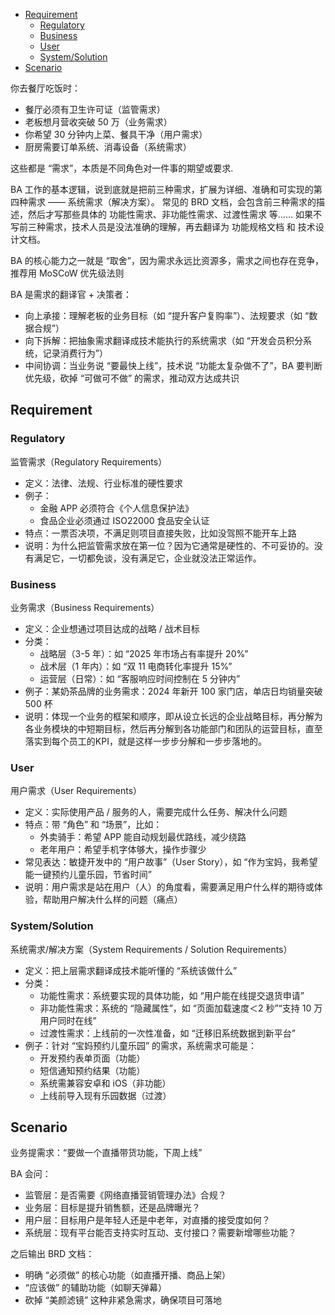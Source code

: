 
- [Requirement](#requirement)
  - [Regulatory](#regulatory)
  - [Business](#business)
  - [User](#user)
  - [System/Solution](#systemsolution)
- [Scenario](#scenario)


你去餐厅吃饭时：
- 餐厅必须有卫生许可证（监管需求）
- 老板想月营收突破 50 万（业务需求）
- 你希望 30 分钟内上菜、餐具干净（用户需求）
- 厨房需要订单系统、消毒设备（系统需求）

这些都是 “需求”，本质是不同角色对一件事的期望或要求.

BA 工作的基本逻辑，说到底就是把前三种需求，扩展为详细、准确和可实现的第四种需求 —— 系统需求（解决方案）。
常见的 BRD 文档，会包含前三种需求的描述，然后才写那些具体的 功能性需求、非功能性需求、过渡性需求 等……
如果不写前三种需求，技术人员是没法准确的理解，再去翻译为 功能规格文档 和 技术设计文档。

BA 的核心能力之一就是 “取舍”，因为需求永远比资源多，需求之间也存在竞争，推荐用 MoSCoW 优先级法则

BA 是需求的翻译官 + 决策者：
- 向上承接：理解老板的业务目标（如 “提升客户复购率”）、法规要求（如 “数据合规”）
- 向下拆解：把抽象需求翻译成技术能执行的系统需求（如 “开发会员积分系统，记录消费行为”）
- 中间协调：当业务说 “要最快上线”，技术说 “功能太复杂做不了”，BA 要判断优先级，砍掉 “可做可不做” 的需求，推动双方达成共识

## Requirement

### Regulatory
监管需求（Regulatory Requirements）
- 定义：法律、法规、行业标准的硬性要求
- 例子：
  - 金融 APP 必须符合《个人信息保护法》
  - 食品企业必须通过 ISO22000 食品安全认证
- 特点：一票否决项，不满足则项目直接失败，比如没驾照不能开车上路
- 说明：为什么把监管需求放在第一位？因为它通常是硬性的、不可妥协的。没有满足它，一切都免谈，没有满足它，企业就没法正常运作。

### Business
业务需求（Business Requirements）
- 定义：企业想通过项目达成的战略 / 战术目标
- 分类：
  - 战略层（3-5 年）：如 “2025 年市场占有率提升 20%”
  - 战术层（1 年内）：如 “双 11 电商转化率提升 15%”
  - 运营层（日常）：如 “客服响应时间控制在 5 分钟内”
- 例子：某奶茶品牌的业务需求：2024 年新开 100 家门店，单店日均销量突破 500 杯
- 说明：体现一个业务的框架和顺序，即从设立长远的企业战略目标，再分解为各业务模块的中短期目标，然后再分解到各功能部门和团队的运营目标，直至落实到每个员工的KPI，就是这样一步步分解和一步步落地的。

### User
用户需求（User Requirements）
- 定义：实际使用产品 / 服务的人，需要完成什么任务、解决什么问题
- 特点：带 “角色” 和 “场景”，比如：
    - 外卖骑手：希望 APP 能自动规划最优路线，减少绕路
    - 老年用户：希望手机字体够大，操作步骤少
- 常见表达：敏捷开发中的 “用户故事”（User Story），如 “作为宝妈，我希望能一键预约儿童乐园，节省时间”
- 说明：用户需求是站在用户（人）的角度看，需要满足用户什么样的期待或体验，帮助用户解决什么样的问题（痛点）

### System/Solution
系统需求/解决方案（System Requirements / Solution Requirements）
- 定义：把上层需求翻译成技术能听懂的 “系统该做什么”
- 分类：
  - 功能性需求：系统要实现的具体功能，如 “用户能在线提交退货申请”
  - 非功能性需求：系统的 “隐藏属性”，如 “页面加载速度＜2 秒”“支持 10 万用户同时在线”
  - 过渡性需求：上线前的一次性准备，如 “迁移旧系统数据到新平台”
- 例子：针对 “宝妈预约儿童乐园” 的需求，系统需求可能是：
  - 开发预约表单页面（功能）
  - 短信通知预约结果（功能）
  - 系统需兼容安卓和 iOS（非功能）
  - 上线前导入现有乐园数据（过渡）

## Scenario
业务提需求：“要做一个直播带货功能，下周上线”

BA 会问：
- 监管层：是否需要《网络直播营销管理办法》合规？
- 业务层：目标是提升销售额，还是品牌曝光？
- 用户层：目标用户是年轻人还是中老年，对直播的接受度如何？
- 系统层：现有平台能否支持实时互动、支付接口？需要新增哪些功能？

之后输出 BRD 文档：
- 明确 “必须做” 的核心功能（如直播开播、商品上架）
- “应该做” 的辅助功能（如聊天弹幕）
- 砍掉 “美颜滤镜” 这种非紧急需求，确保项目可落地

